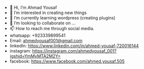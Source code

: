 - 👋 Hi, I’m Ahmad Yousaf
- 👀 I’m interested in creating new things
- 🌱 I’m currently learning wordpress (creating plugins)
- 💞️ I’m looking to collaborate on ...
- 📫 How to reach me through social media.
- whatsapp: +923339899541
- Email: ahmedyousaf001@gmail.com
- linkedIn: https://www.linkedin.com/in/ahmed-yousaf-720016144
- instagram: https://instagram.com/ahmedyousaf_001?igshid=YmMyMTA2M2Y=
- facebook: https://www.facebook.com/ahmed.yousaf.505
 


<!---
Ahmedyousaf/Ahmedyousaf is a ✨ special ✨ repository because its `README.md` (this file) appears on your GitHub profile.
You can click the Preview link to take a look at your changes.
--->
